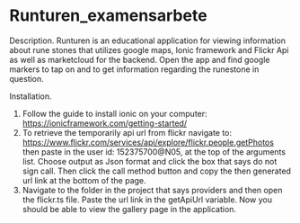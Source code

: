 # Runturen_examensarbete

Description.
Runturen is an educational application for viewing information about rune stones that utilizes google maps,
Ionic framework and Flickr Api as well as marketcloud for the backend.
Open the app and find google markers to tap on and to get information regarding the runestone in question.

Installation.
1. Follow the guide to install ionic on your computer: https://ionicframework.com/getting-started/
2. To retrieve the temporarily api url from flickr navigate to: https://www.flickr.com/services/api/explore/flickr.people.getPhotos
then paste in the user id: 152375700@N05, at the top of the arguments list. Choose output as Json format and click the box
that says do not sign call. Then click the call method button and copy the then generated url link at the bottom of the page.
3. Navigate to the folder in the project that says providers and then open the flickr.ts file.
Paste the url link in the getApiUrl variable. Now you should be able to view the gallery page in the application.
